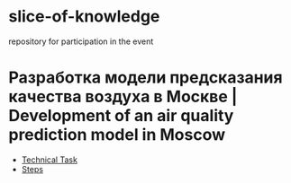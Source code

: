 # slice-of-knowledge
repository for participation in the event

# Разработка модели предсказания качества воздуха в Москве | Development of an air quality prediction model in Moscow

- [Technical Task](readmeFiles/technicalTask.md)
- [Steps](readmeFiles/steps.md)